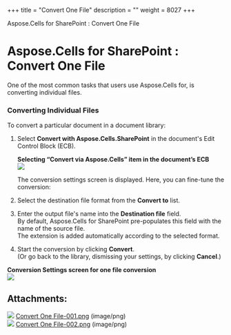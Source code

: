 +++
title = "Convert One File" 
description = "" 
weight = 8027 
+++

Aspose.Cells for SharePoint : Convert One File  

# Aspose.Cells for SharePoint : Convert One File


One of the most common tasks that users use Aspose.Cells for, is converting individual files.

### Converting Individual Files

To convert a particular document in a document library:

1.  Select **Convert with Aspose.Cells.SharePoint** in the document's Edit Control Block (ECB).  
      
    **Selecting “Convert via Aspose.Cells” item in the document’s ECB**  
    ![](https://docs2.aspose.com/cells/sharepoint/attachments/6357006/6488114.png)  
      
    The conversion settings screen is displayed. Here, you can fine-tune the conversion:
2.  Select the destination file format from the **Convert to** list.
3.  Enter the output file's name into the **Destination file** field.  
    By default, Aspose.Cells for SharePoint pre-populates this field with the name of the source file.  
    The extension is added automatically according to the selected format.
4.  Start the conversion by clicking **Convert**.  
    (Or go back to the library, dismissing your settings, by clicking **Cancel**.)

**Conversion Settings screen for one file conversion**  
![](https://docs2.aspose.com/cells/sharepoint/attachments/6357006/6488117.png)

## Attachments:

![](https://docs2.aspose.com/cells/sharepoint/images/icons/bullet_blue.gif) [Convert One File-001.png](https://docs2.aspose.com/cells/sharepoint/attachments/6357006/6488114.png) (image/png)  
![](https://docs2.aspose.com/cells/sharepoint/images/icons/bullet_blue.gif) [Convert One File-002.png](https://docs2.aspose.com/cells/sharepoint/attachments/6357006/6488117.png) (image/png)  

